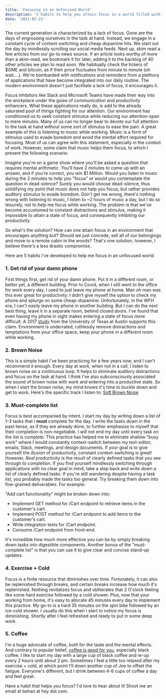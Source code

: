 ```yaml
---
title: 'Focusing in an Unfocused World'
description: '5 habits to help you attain focus in a world filled with distractions.'
date: '2021-02-21'
---
```

The current generation is characterized by a lack of focus.
Gone are the days of engrossing ourselves in the task at hand.
Instead, we engage in a constant cycle of context-switching and cheap dopamine hits.
We start out the day by mindlessly scrolling our social media feeds.
Next up, skim read a few articles from our go-to news source. 
If an article looks worthy of more than a skim-read, we bookmark it for later, adding it to the backlog of 40 other articles we plan to read soon.
We habitually check the tickers of $GME and bitcoin, as if their price fluctuates from minute to minute (oh wait....).
We're bombarded with notifications and reminders from a plethora of applications that have become integrated into our daily routine.
The modern environment doesn't just facilitate a lack of focus, it encourages it.

Focus inhibitors like Slack and Microsoft Teams have made their way into the workplace under the guise of *communication* and *productivity* enhancers.
What these applications really do, is add to the already saturated pool of things fighting for our attention.
Our environment has conditioned us to seek constant stimulus while reducing our attention-span to mere minutes.
Many of us can no longer bear to devote our full attention to the task at hand without some sort of stimulus to ease the pain. 
A great example of this is listening to music while working.
Music is a form of stimulus used to evade boredom and avoid the mental effort required for focusing.
Most of us can agree with this statement, especially in the context of work.
However, some claim that music helps them focus, to which I present the following scenario:

Imagine you're on a game show where you'll be asked a question that requires mental arithmetic. You'll have 2 minutes to come up with an answer, and if you're correct, you win $1 Million.
Would you listen to music during the 2 minutes to help you "focus" or would you contemplate the question in dead-silence?
Surely you would choose dead-silence, thus solidifying my point that music does not help you focus, but rather provides auditory stimulus to evade boredom.
Don't get me wrong, there's nothing wrong with listening to music, I listen to ~2 hours of music a day, but I do so leisurely, not to help me focus while working.
The problem is that we've become accustomed to constant distractions and stimulus, making it impossible to attain a state of focus, and consequently inhibiting our productivity.

So what's the solution? 
How can one attain focus in an environment that encourages anything but?
Should we just concede, sell all of our belongings and move to a remote cabin in the woods?
That's one solution, however, I believe there's a less drastic compromise.

Here are 5 habits I've developed to help me focus in an unfocused world:

### 1. Get rid of your damn phone
First things first, get rid of your damn phone.
Put it in a different room, or better yet, a different building.
Prior to Covid, when I still went to the office for work every day, I used to just leave my phone at home. Man oh man was this ever great for productivity. 
I didn't give myself the option to check my phone and splurge on some cheap-dopamine.
Unfortunately, in the WFH era, I can't *easily* leave my phone in another building. 
But I can do the next best thing, leave it in a separate room, behind closed doors.
I've found that even having my phone in sight makes entering a state of focus more difficult. 
A 2017 [study](https://www.journals.uchicago.edu/doi/abs/10.1086/691462) from the University of Texas at Austin supports this claim.
Environment is underrated, ruthlessly remove distractions and temptations from your office space, keep your phone in a different room while working.

### 2. Brown Noise
This is a simple habit I've been practicing for a few years now, and I can't recommend it enough.
Every day at work, when not in a call, I listen to brown noise on a continuous loop. 
It helps to eliminate auditory distractions and focus on the task at hand.
I think I've also subconsciously associated the sound of brown noise with work and entering into a productive state.
So when I start the brown noise, my mind knows it's time to buckle down and get to work.
Here's the specific track I listen to: [Soft Brown Noise](https://open.spotify.com/track/129ldjjvnFfA7Ygc8ktYnh?si=862cda07fd694806) 

### 3. Must-complete list
Focus is best accompanied by intent.
I start my day by writing down a list of 1-3 tasks that I **must** complete for the day.
I write the tasks down in the past-tense, as if they are already done, to further emphasize to myself that their completion is non-negotiable.
I will not end my day until every task on the list is complete.
This practice has helped me to eliminate shallow "busy work" where I would constantly context-switch between my text-editor, emails, Slack, meetings, and design documents. 
If your goal is to give yourself the *illusion* of productivity, constant context-switching is great!
However, *Real* productivity is the result of clearly defined tasks that you see through to completion.
If you find yourself mindlessly switching through applications with no clear goal in mind, take a step back and write down a list of clearly defined tasks. 
If you're still wandering despite having a task list, you probably made the tasks too general. 
Try breaking them down into fine-grained deliverables.
For example: 

"Add cart functionality"
might be broken down into:

* Implement GET method for /Cart endpoint to retrieve items in the customer's cart.
* Implement POST method for /Cart endpoint to add items to the customer's cart.
* Write integration tests for /Cart endpoint.
* Consume /Cart endpoint from front-end.

It's incredible how much more effective you can be by simply breaking down tasks into digestible components.
Another bonus of the "must-complete list" is that you can use it to give clear and concise stand-up updates. 


### 4. Exercise + Cold
Focus is a finite resource that diminishes over time.
Fortunately, it can also be replenished through breaks, and certain breaks increase how much it's replenished.
Nothing revitalizes focus and obliterates that 2 O'clock feeling like some hard exercise followed by a cold shower.
Plus, now that your working from home, it's easy to allocate 45 minutes every day to implement this practice.
My go-to is a hard 35 minutes on the spin bike followed by an ice-cold shower.
I usually do this when I start to notice my focus is diminishing.
Shortly after I feel refreshed and ready to put in some deep work.

### 5. Coffee
I'm a huge advocate of coffee, both for the taste and the mental effects.
And contrary to popular belief, [coffee is good for you](https://www.healthline.com/nutrition/top-13-evidence-based-health-benefits-of-coffee#TOC_TITLE_HDR_3), especially black coffee.
I like to start my day with a large cup of black coffee and re-up every 2 hours until about 2 pm.
Sometimes I feel a little too relaxed after my exercise + cold, at which point I'll down another cup of Joe to offset the fatigue.
Everyone's different, but I drink between 4-6 cups of coffee a day and feel great.

Have a habit that helps you focus?
I'd love to hear about it! Shoot me an email at behan at hey dot com.